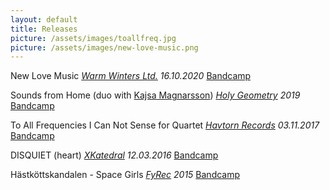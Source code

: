 ```yaml
---
layout: default
title: Releases
picture: /assets/images/toallfreq.jpg
picture: /assets/images/new-love-music.png
---
```


New Love Music
*[Warm Winters Ltd.](https://warmwinters.ltd/) 16.10.2020*
[Bandcamp](https://martaforsberg.bandcamp.com/album/new-love-music)

Sounds from Home (duo with [Kajsa Magnarsson](http://kajsamagnarsson.tumblr.com/))
*[Holy Geometry](https://www.holygeometry.com/product/marta-forsberg-kajsa-magnarsson-mauro-hertig-sounds-from-home) 2019*
[Bandcamp](https://holygeometrytapes.bandcamp.com/album/sounds-from-home)

To All Frequencies I Can Not Sense for Quartet
*[Havtorn Records](http://www.havtornrecords.com/marta-forsberg-to-all-frequencies-i-can-not-sense-for-quartet/) 03.11.2017*
[Bandcamp](https://martaforsberg.bandcamp.com)

DISQUIET (heart)
*[XKatedral](http://www.xkatedral.se/) 12.03.2016*
[Bandcamp](https://xkatedral.bandcamp.com/album/xkatedral-volume-ii-2)

Hästköttskandalen - Space Girls
*[FyRec](https://www.fylkingen.se/fyrec) 2015*
[Bandcamp](https://fylkingen.bandcamp.com/album/spacegirls)
